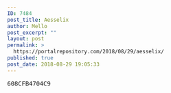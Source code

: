 ```yaml
---
ID: 7484
post_title: Aesselix
author: Mello
post_excerpt: ""
layout: post
permalink: >
  https://portalrepository.com/2018/08/29/aesselix/
published: true
post_date: 2018-08-29 19:05:33
---
```

<pre>608CFB4704C9</pre>